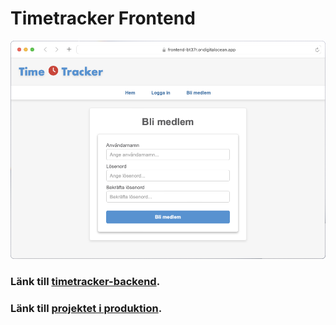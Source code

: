 # Timetracker Frontend

![](time-tracker.png)

### Länk till [timetracker-backend](https://frontend-bt37r.ondigitalocean.app).

### Länk till [projektet i produktion](https://frontend-bt37r.ondigitalocean.app).
